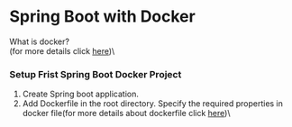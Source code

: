 # Spring Boot with Docker
What is docker?\
(for more details click  [here](https://docs.docker.com/get-started/overview/))\
### Setup Frist Spring Boot Docker Project
1. Create Spring boot application.
2. Add Dockerfile in the root directory. Specify the required properties in docker file(for more details about dockerfile click  [here](https://docs.docker.com/engine/reference/builder/
))\ 
